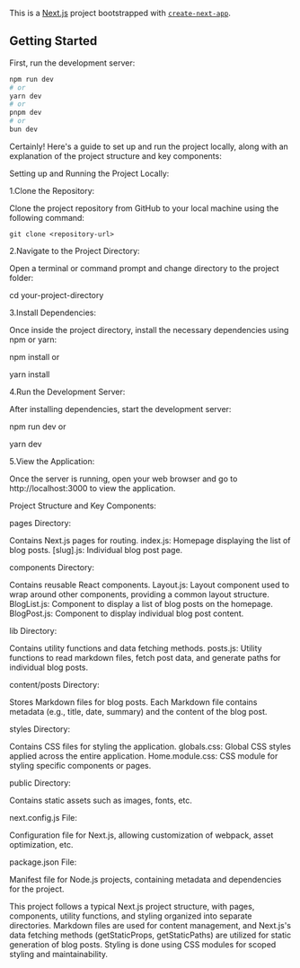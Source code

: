 This is a [Next.js](https://nextjs.org/) project bootstrapped with [`create-next-app`](https://github.com/vercel/next.js/tree/canary/packages/create-next-app).

## Getting Started

First, run the development server:

```bash
npm run dev
# or
yarn dev
# or
pnpm dev
# or
bun dev
```

Certainly! Here's a guide to set up and run the project locally, along with an explanation of the project structure and key components:

Setting up and Running the Project Locally:

 1.Clone the Repository:

Clone the project repository from GitHub to your local machine using the following command:

`git clone <repository-url>`

 2.Navigate to the Project Directory:

Open a terminal or command prompt and change directory to the project folder:

cd your-project-directory

 3.Install Dependencies:

Once inside the project directory, install the necessary dependencies using npm or yarn:

npm install
or

yarn install

 4.Run the Development Server:

After installing dependencies, start the development server:

npm run dev
or

yarn dev

 5.View the Application:

 Once the server is running, open your web browser and go to http://localhost:3000 to view the application.

Project Structure and Key Components:

 pages Directory:

  Contains Next.js pages for routing.
  index.js: Homepage displaying the list of blog posts.
  [slug].js: Individual blog post page.
  
components Directory:

  Contains reusable React components.
  Layout.js: Layout component used to wrap around other components, providing a common layout structure.
  BlogList.js: Component to display a list of blog posts on the homepage.
  BlogPost.js: Component to display individual blog post content.
  
lib Directory:
  
  Contains utility functions and data fetching methods.
  posts.js: Utility functions to read markdown files, fetch post data, and generate paths for individual blog posts.
  
content/posts Directory:

  Stores Markdown files for blog posts.
  Each Markdown file contains metadata (e.g., title, date, summary) and the content of the blog post.
  
styles Directory:

  Contains CSS files for styling the application.
  globals.css: Global CSS styles applied across the entire application.
  Home.module.css: CSS module for styling specific components or pages.
  
public Directory:

  Contains static assets such as images, fonts, etc.
  
next.config.js File:

  Configuration file for Next.js, allowing customization of webpack, asset optimization, etc.
  
package.json File:

  Manifest file for Node.js projects, containing metadata and dependencies for the project.
  
This project follows a typical Next.js project structure, with pages, components, utility functions, and styling organized into separate directories. Markdown files are used for content management, and Next.js's data fetching methods (getStaticProps, getStaticPaths) are utilized for static generation of blog posts. Styling is done using CSS modules for scoped styling and maintainability.
